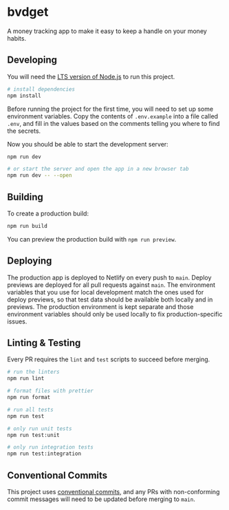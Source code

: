 # bvdget

A money tracking app to make it easy to keep a handle on your money habits.

## Developing

You will need the [LTS version of Node.js](https://nodejs.org) to run this project.

```bash
# install dependencies
npm install
```

Before running the project for the first time, you will need to set up some environment variables. Copy the contents of `.env.example` into a file called `.env`, and fill in the values based on the comments telling you where to find the secrets.

Now you should be able to start the development server:

```bash
npm run dev

# or start the server and open the app in a new browser tab
npm run dev -- --open
```

## Building

To create a production build:

```bash
npm run build
```

You can preview the production build with `npm run preview`.

## Deploying

The production app is deployed to Netlify on every push to `main`. Deploy previews are deployed for all pull requests against `main`. The environment variables that you use for local development match the ones used for deploy previews, so that test data should be available both locally and in previews. The production environment is kept separate and those environment variables should only be used locally to fix production-specific issues.

## Linting & Testing

Every PR requires the `lint` and `test` scripts to succeed before merging.

```bash
# run the linters
npm run lint

# format files with prettier
npm run format

# run all tests
npm run test

# only run unit tests
npm run test:unit

# only run integration tests
npm run test:integration
```

## Conventional Commits

This project uses [conventional commits](https://www.conventionalcommits.org/en/v1.0.0/), and any PRs with non-conforming commit messages will need to be updated before merging to `main`.
